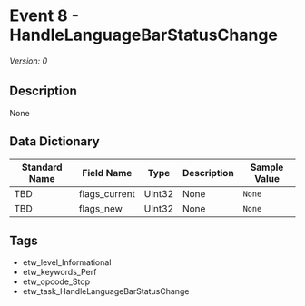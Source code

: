 # Event 8 - HandleLanguageBarStatusChange
###### Version: 0

## Description
None

## Data Dictionary
|Standard Name|Field Name|Type|Description|Sample Value|
|---|---|---|---|---|
|TBD|flags_current|UInt32|None|`None`|
|TBD|flags_new|UInt32|None|`None`|

## Tags
* etw_level_Informational
* etw_keywords_Perf
* etw_opcode_Stop
* etw_task_HandleLanguageBarStatusChange